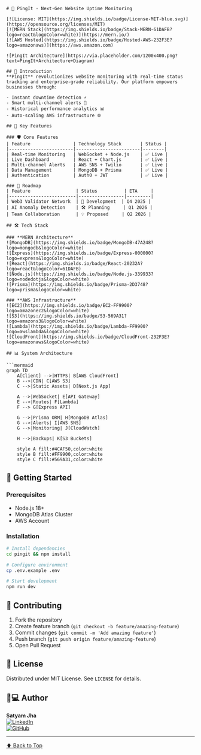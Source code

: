 
```
# 🚀 PingIt - Next-Gen Website Uptime Monitoring

[![License: MIT](https://img.shields.io/badge/License-MIT-blue.svg)](https://opensource.org/licenses/MIT)
[![MERN Stack](https://img.shields.io/badge/Stack-MERN-61DAFB?logo=react&logoColor=white)](https://mern.io/)
[![AWS Hosted](https://img.shields.io/badge/Hosted-AWS-232F3E?logo=amazonaws)](https://aws.amazon.com)

![PingIt Architecture](https://via.placeholder.com/1200x400.png?text=PingIt+Architecture+Diagram)

## 🌟 Introduction
**PingIt** revolutionizes website monitoring with real-time status tracking and enterprise-grade reliability. Our platform empowers businesses through:

- Instant downtime detection ⚡  
- Smart multi-channel alerts 📨  
- Historical performance analytics 📊  
- Auto-scaling AWS infrastructure 🌐

## 🎯 Key Features

### 🛡 Core Features
| Feature                | Technology Stack       | Status |
|------------------------|------------------------|--------|
| Real-time Monitoring   | WebSocket + Node.js    | ✅ Live |
| Live Dashboard         | React + Chart.js       | ✅ Live |
| Multi-channel Alerts   | AWS SNS + Twilio       | ✅ Live |
| Data Management        | MongoDB + Prisma       | ✅ Live |
| Authentication         | Auth0 + JWT            | ✅ Live |

### 🚧 Roadmap
| Feature                 | Status          | ETA     |
|-------------------------|-----------------|---------|
| Web3 Validator Network  | 🔄 Development  | Q4 2025 |
| AI Anomaly Detection    | 🛠 Planning     | Q1 2026 |
| Team Collaboration      | 💡 Proposed     | Q2 2026 |

## 🛠 Tech Stack

### **MERN Architecture**
![MongoDB](https://img.shields.io/badge/MongoDB-47A248?logo=mongodb&logoColor=white)
![Express](https://img.shields.io/badge/Express-000000?logo=express&logoColor=white)
![React](https://img.shields.io/badge/React-20232A?logo=react&logoColor=61DAFB)
![Node.js](https://img.shields.io/badge/Node.js-339933?logo=nodedotjs&logoColor=white)
![Prisma](https://img.shields.io/badge/Prisma-2D3748?logo=prisma&logoColor=white)

### **AWS Infrastructure**
![EC2](https://img.shields.io/badge/EC2-FF9900?logo=amazonec2&logoColor=white)
![S3](https://img.shields.io/badge/S3-569A31?logo=amazons3&logoColor=white)
![Lambda](https://img.shields.io/badge/Lambda-FF9900?logo=awslambda&logoColor=white)
![CloudFront](https://img.shields.io/badge/CloudFront-232F3E?logo=amazonaws&logoColor=white)

## 📊 System Architecture

```mermaid
graph TD
    A[Client] -->|HTTPS| B[AWS CloudFront]
    B -->|CDN| C[AWS S3]
    C -->|Static Assets| D[Next.js App]
    
    A -->|WebSocket| E[API Gateway]
    E -->|Routes| F[Lambda]
    F --> G[Express API]
    
    G -->|Prisma ORM| H[MongoDB Atlas]
    G -->|Alerts| I[AWS SNS]
    G -->|Monitoring| J[CloudWatch]
    
    H -->|Backups| K[S3 Buckets]
    
    style A fill:#4CAF50,color:white
    style B fill:#FF9900,color:white
    style C fill:#569A31,color:white
```

## 🚀 Getting Started

### Prerequisites
- Node.js 18+
- MongoDB Atlas Cluster
- AWS Account

### Installation
```bash
# Install dependencies
cd pingit && npm install

# Configure environment
cp .env.example .env

# Start development
npm run dev
```

## 👥 Contributing
1. Fork the repository
2. Create feature branch (`git checkout -b feature/amazing-feature`)
3. Commit changes (`git commit -m 'Add amazing feature'`)
4. Push branch (`git push origin feature/amazing-feature`)
5. Open Pull Request

## 📜 License
Distributed under MIT License. See `LICENSE` for details.

## 👨💻 Author
**Satyam Jha**  
[![LinkedIn](https://img.shields.io/badge/LinkedIn-Connect-blue?logo=linkedin)](https://www.linkedin.com/in/satyammjha/)  
[![GitHub](https://img.shields.io/badge/GitHub-Profile-black?logo=github)](https://github.com/satyammjha)

---

[⬆ Back to Top](#-pingit---next-gen-website-uptime-monitoring)
```
